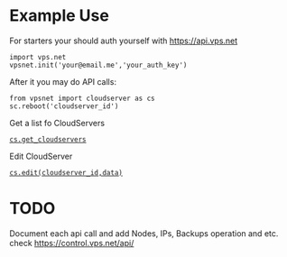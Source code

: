# Example Use
For starters your should auth yourself with https://api.vps.net

    import vps.net
    vpsnet.init('your@email.me','your_auth_key')

After it you may do API calls:

    from vpsnet import cloudserver as cs
    sc.reboot('cloudserver_id')


Get a list fo CloudServers  

[`cs.get_cloudservers`](https://control.vps.net/api/#vm_list)

Edit CloudServer 
    
[`cs.edit(cloudserver_id,data)`](https://control.vps.net/api/#vm_edit)


# TODO
Document each api call and add Nodes, IPs, Backups operation and etc. check https://control.vps.net/api/
